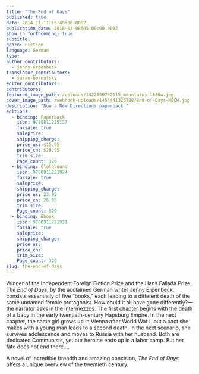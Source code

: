```yaml
---
title: "The End of Days"
published: true
date: 2014-11-11T15:49:00.000Z
publication_date: 2016-02-08T05:00:00.000Z
show_in_forthcoming: true
subtitle:
genre: Fiction
language: German
type:
author_contributors:
  - jenny-erpenbeck
translator_contributors:
  - susan-bernofsky
editor_contributors:
contributors:
featured_image_path: /uploads/1422650752115_mountains-1600w.jpg
cover_image_path: /webhook-uploads/1454441325708/End-of-Days-MECH.jpg
description: "Now a New Directions paperback "
editions:
  - binding: Paperback
    isbn: 9780811225137
    forsale: true
    saleprice:
    shipping_charge:
    price_us: $15.95
    price_cn: $20.95
    trim_size:
    Page_count: 320
  - binding: Clothbound
    isbn: 9780811221924
    forsale: true
    saleprice:
    shipping_charge:
    price_us: 23.95
    price_cn: 26.95
    trim_size:
    Page_count: 320
  - binding: Ebook
    isbn: 9780811221931
    forsale: true
    saleprice:
    shipping_charge:
    price_us:
    price_cn:
    trim_size:
    Page_count: 320
slug: the-end-of-days
---
```


Winner of the Independent Foreign Fiction Prize and the Hans Fallada Prize, _The End of Days_, by the acclaimed German writer Jenny Erpenbeck, consists essentially of five “books,” each leading to a different death of the same unnamed female protagonist. How could it all have gone differently?—the narrator asks in the intermezzos. The first chapter begins with the death of a baby in the early twentieth-century Hapsburg Empire. In the next chapter, the same girl grows up in Vienna after World War I, but a pact she makes with a young man leads to a second death. In the next scenario, she survives adolescence and moves to Russia with her husband. Both are dedicated Communists, yet our heroine ends up in a labor camp. But her fate does not end there….

A novel of incredible breadth and amazing concision, _The End of Days_ offers a unique overview of the twentieth century.

